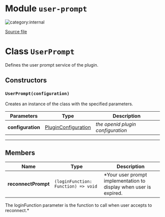 # Module `user-prompt`

![category:internal](https://img.shields.io/badge/category-internal-blue.svg?style=flat-square)



[Source file](..\src\user-prompt.js)

# Class `UserPrompt`

Defines the user prompt service of the plugin.

## Constructors


### `UserPrompt(configuration)`

Creates an instance of the class with the specified parameters.

Parameters | Type | Description
--- | --- | ---
__configuration__ | [PluginConfiguration](src_plugin-configuration.md) | *the openid plugin configuration*

---

## Members

Name | Type | Description
--- | --- | ---
__reconnectPrompt__ | `(loginFunction: Function) => void` | *Your user prompt implementation to display when user is expired.
The loginFunction parameter is the function to call when user accepts to reconnect.*
